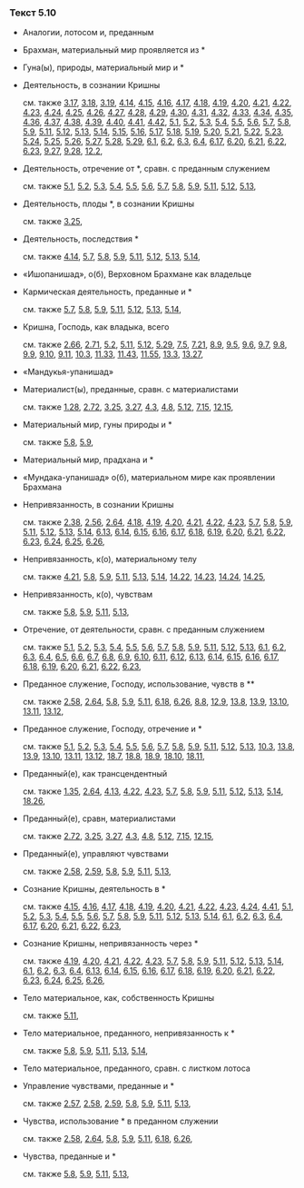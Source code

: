 ### Текст 5.10
	
- Аналогии, лотосом и, преданным

	
- Брахман, материальный мир проявляется из \*

	
- Гуна(ы), природы, материальный мир и \*

	
- Деятельность, в сознании Кришны

	см. также  [3.17](../03/0317.md),  [3.18](../03/0318.md),  [3.19](../03/0319.md),  [4.14](../04/0414.md),  [4.15](../04/0415.md),  [4.16](../04/0416.md),  [4.17](../04/0417.md),  [4.18](../04/0418.md),  [4.19](../04/0419.md),  [4.20](../04/0420.md),  [4.21](../04/0421.md),  [4.22](../04/0422.md),  [4.23](../04/0423.md),  [4.24](../04/0424.md),  [4.25](../04/0425.md),  [4.26](../04/0426.md),  [4.27](../04/0427.md),  [4.28](../04/0428.md),  [4.29](../04/0429.md),  [4.30](../04/0430.md),  [4.31](../04/0431.md),  [4.32](../04/0432.md),  [4.33](../04/0433.md),  [4.34](../04/0434.md),  [4.35](../04/0435.md),  [4.36](../04/0436.md),  [4.37](../04/0437.md),  [4.38](../04/0438.md),  [4.39](../04/0439.md),  [4.40](../04/0440.md),  [4.41](../04/0441.md),  [4.42](../04/0442.md),  [5.1](../05/0501.md),  [5.2](../05/0502.md),  [5.3](../05/0503.md),  [5.4](../05/0504.md),  [5.5](../05/0505.md),  [5.6](../05/0506.md),  [5.7](../05/0507.md),  [5.8](../05/0508.md),  [5.9](../05/0509.md),  [5.11](../05/0511.md),  [5.12](../05/0512.md),  [5.13](../05/0513.md),  [5.14](../05/0514.md),  [5.15](../05/0515.md),  [5.16](../05/0516.md),  [5.17](../05/0517.md),  [5.18](../05/0518.md),  [5.19](../05/0519.md),  [5.20](../05/0520.md),  [5.21](../05/0521.md),  [5.22](../05/0522.md),  [5.23](../05/0523.md),  [5.24](../05/0524.md),  [5.25](../05/0525.md),  [5.26](../05/0526.md),  [5.27](../05/0527.md),  [5.28](../05/0528.md),  [5.29](../05/0529.md),  [6.1](../06/0601.md),  [6.2](../06/0602.md),  [6.3](../06/0603.md),  [6.4](../06/0604.md),  [6.17](../06/0617.md),  [6.20](../06/0620.md),  [6.21](../06/0621.md),  [6.22](../06/0622.md),  [6.23](../06/0623.md),  [9.27](../09/0927.md),  [9.28](../09/0928.md),  [12.2](../12/1202.md), 
	
- Деятельность, отречение от \*, сравн. с преданным служением

	см. также  [5.1](../05/0501.md),  [5.2](../05/0502.md),  [5.3](../05/0503.md),  [5.4](../05/0504.md),  [5.5](../05/0505.md),  [5.6](../05/0506.md),  [5.7](../05/0507.md),  [5.8](../05/0508.md),  [5.9](../05/0509.md),  [5.11](../05/0511.md),  [5.12](../05/0512.md),  [5.13](../05/0513.md), 
	
- Деятельность, плоды \*, в сознании Кришны

	см. также  [3.25](../03/0325.md), 
	
- Деятельность, последствия \*

	см. также  [4.14](../04/0414.md),  [5.7](../05/0507.md),  [5.8](../05/0508.md),  [5.9](../05/0509.md),  [5.11](../05/0511.md),  [5.12](../05/0512.md),  [5.13](../05/0513.md),  [5.14](../05/0514.md), 
	
- «Ишопанишад», о(б), Верховном Брахмане как владельце

	
- Кармическая деятельность, преданные и \*

	см. также  [5.7](../05/0507.md),  [5.8](../05/0508.md),  [5.9](../05/0509.md),  [5.11](../05/0511.md),  [5.12](../05/0512.md),  [5.13](../05/0513.md),  [5.14](../05/0514.md), 
	
- Кришна, Господь, как владыка, всего

	см. также  [2.66](../02/0266.md),  [2.71](../02/0271.md),  [5.2](../05/0502.md),  [5.11](../05/0511.md),  [5.12](../05/0512.md),  [5.29](../05/0529.md),  [7.5](../07/0705.md),  [7.21](../07/0721.md),  [8.9](../08/0809.md),  [9.5](../09/0905.md),  [9.6](../09/0906.md),  [9.7](../09/0907.md),  [9.8](../09/0908.md),  [9.9](../09/0909.md),  [9.10](../09/0910.md),  [9.11](../09/0911.md),  [10.3](../10/1003.md),  [11.33](../11/1133.md),  [11.43](../11/1143.md),  [11.55](../11/1155.md),  [13.3](../13/1303.md),  [13.27](../13/1327.md), 
	
- «Мандукья-упанишад»

	
- Материалист(ы), преданные, сравн. с материалистами

	см. также  [1.28](../01/0128.md),  [2.72](../02/0272.md),  [3.25](../03/0325.md),  [3.27](../03/0327.md),  [4.3](../04/0403.md),  [4.8](../04/0408.md),  [5.12](../05/0512.md),  [7.15](../07/0715.md),  [12.15](../12/1215.md), 
	
- Материальный мир, гуны природы и \*

	см. также  [5.8](../05/0508.md),  [5.9](../05/0509.md), 
	
- Материальный мир, прадхана и \*

	
- «Мундака-упанишад» о(б), материальном мире как проявлении Брахмана

	
- Непривязанность, в сознании Кришны

	см. также  [2.38](../02/0238.md),  [2.56](../02/0256.md),  [2.64](../02/0264.md),  [4.18](../04/0418.md),  [4.19](../04/0419.md),  [4.20](../04/0420.md),  [4.21](../04/0421.md),  [4.22](../04/0422.md),  [4.23](../04/0423.md),  [5.7](../05/0507.md),  [5.8](../05/0508.md),  [5.9](../05/0509.md),  [5.11](../05/0511.md),  [5.12](../05/0512.md),  [5.13](../05/0513.md),  [5.14](../05/0514.md),  [6.13](../06/0613.md),  [6.14](../06/0614.md),  [6.15](../06/0615.md),  [6.16](../06/0616.md),  [6.17](../06/0617.md),  [6.18](../06/0618.md),  [6.19](../06/0619.md),  [6.20](../06/0620.md),  [6.21](../06/0621.md),  [6.22](../06/0622.md),  [6.23](../06/0623.md),  [6.24](../06/0624.md),  [6.25](../06/0625.md),  [6.26](../06/0626.md), 
	
- Непривязанность, к(о), материальному телу

	см. также  [4.21](../04/0421.md),  [5.8](../05/0508.md),  [5.9](../05/0509.md),  [5.11](../05/0511.md),  [5.13](../05/0513.md),  [5.14](../05/0514.md),  [14.22](../14/1422.md),  [14.23](../14/1423.md),  [14.24](../14/1424.md),  [14.25](../14/1425.md), 
	
- Непривязанность, к(о), чувствам

	см. также  [5.8](../05/0508.md),  [5.9](../05/0509.md),  [5.11](../05/0511.md),  [5.13](../05/0513.md), 
	
- Отречение, от деятельности, сравн. с преданным служением

	см. также  [5.1](../05/0501.md),  [5.2](../05/0502.md),  [5.3](../05/0503.md),  [5.4](../05/0504.md),  [5.5](../05/0505.md),  [5.6](../05/0506.md),  [5.7](../05/0507.md),  [5.8](../05/0508.md),  [5.9](../05/0509.md),  [5.11](../05/0511.md),  [5.12](../05/0512.md),  [5.13](../05/0513.md),  [6.1](../06/0601.md),  [6.2](../06/0602.md),  [6.3](../06/0603.md),  [6.4](../06/0604.md),  [6.5](../06/0605.md),  [6.6](../06/0606.md),  [6.7](../06/0607.md),  [6.8](../06/0608.md),  [6.9](../06/0609.md),  [6.10](../06/0610.md),  [6.11](../06/0611.md),  [6.12](../06/0612.md),  [6.13](../06/0613.md),  [6.14](../06/0614.md),  [6.15](../06/0615.md),  [6.16](../06/0616.md),  [6.17](../06/0617.md),  [6.18](../06/0618.md),  [6.19](../06/0619.md),  [6.20](../06/0620.md),  [6.21](../06/0621.md),  [6.22](../06/0622.md),  [6.23](../06/0623.md), 
	
- Преданное служение, Господу, использование, чувств в \*\*

	см. также  [2.58](../02/0258.md),  [2.64](../02/0264.md),  [5.8](../05/0508.md),  [5.9](../05/0509.md),  [5.11](../05/0511.md),  [6.18](../06/0618.md),  [6.26](../06/0626.md),  [8.8](../08/0808.md),  [12.9](../12/1209.md),  [13.8](../13/1308.md),  [13.9](../13/1309.md),  [13.10](../13/1310.md),  [13.11](../13/1311.md),  [13.12](../13/1312.md), 
	
- Преданное служение, Господу, отречение и \*

	см. также  [5.1](../05/0501.md),  [5.2](../05/0502.md),  [5.3](../05/0503.md),  [5.4](../05/0504.md),  [5.5](../05/0505.md),  [5.6](../05/0506.md),  [5.7](../05/0507.md),  [5.8](../05/0508.md),  [5.9](../05/0509.md),  [5.11](../05/0511.md),  [5.12](../05/0512.md),  [5.13](../05/0513.md),  [10.3](../10/1003.md),  [13.8](../13/1308.md),  [13.9](../13/1309.md),  [13.10](../13/1310.md),  [13.11](../13/1311.md),  [13.12](../13/1312.md),  [18.7](../18/1807.md),  [18.8](../18/1808.md),  [18.9](../18/1809.md),  [18.10](../18/1810.md),  [18.11](../18/1811.md), 
	
- Преданный(е), как трансцендентный

	см. также  [1.35](../01/0135.md),  [2.64](../02/0264.md),  [4.13](../04/0413.md),  [4.22](../04/0422.md),  [4.23](../04/0423.md),  [5.7](../05/0507.md),  [5.8](../05/0508.md),  [5.9](../05/0509.md),  [5.11](../05/0511.md),  [5.12](../05/0512.md),  [5.13](../05/0513.md),  [5.14](../05/0514.md),  [18.26](../18/1826.md), 
	
- Преданный(е), сравн, материалистами

	см. также  [2.72](../02/0272.md),  [3.25](../03/0325.md),  [3.27](../03/0327.md),  [4.3](../04/0403.md),  [4.8](../04/0408.md),  [5.12](../05/0512.md),  [7.15](../07/0715.md),  [12.15](../12/1215.md), 
	
- Преданный(е), управляют чувствами

	см. также  [2.58](../02/0258.md),  [2.59](../02/0259.md),  [5.8](../05/0508.md),  [5.9](../05/0509.md),  [5.11](../05/0511.md),  [5.13](../05/0513.md), 
	
- Сознание Кришны, деятельность в \*

	см. также  [4.15](../04/0415.md),  [4.16](../04/0416.md),  [4.17](../04/0417.md),  [4.18](../04/0418.md),  [4.19](../04/0419.md),  [4.20](../04/0420.md),  [4.21](../04/0421.md),  [4.22](../04/0422.md),  [4.23](../04/0423.md),  [4.24](../04/0424.md),  [4.41](../04/0441.md),  [5.1](../05/0501.md),  [5.2](../05/0502.md),  [5.3](../05/0503.md),  [5.4](../05/0504.md),  [5.5](../05/0505.md),  [5.6](../05/0506.md),  [5.7](../05/0507.md),  [5.8](../05/0508.md),  [5.9](../05/0509.md),  [5.11](../05/0511.md),  [5.12](../05/0512.md),  [5.13](../05/0513.md),  [5.14](../05/0514.md),  [6.1](../06/0601.md),  [6.2](../06/0602.md),  [6.3](../06/0603.md),  [6.4](../06/0604.md),  [6.17](../06/0617.md),  [6.20](../06/0620.md),  [6.21](../06/0621.md),  [6.22](../06/0622.md),  [6.23](../06/0623.md), 
	
- Сознание Кришны, непривязанность через \*

	см. также  [4.19](../04/0419.md),  [4.20](../04/0420.md),  [4.21](../04/0421.md),  [4.22](../04/0422.md),  [4.23](../04/0423.md),  [5.7](../05/0507.md),  [5.8](../05/0508.md),  [5.9](../05/0509.md),  [5.11](../05/0511.md),  [5.12](../05/0512.md),  [5.13](../05/0513.md),  [5.14](../05/0514.md),  [6.1](../06/0601.md),  [6.2](../06/0602.md),  [6.3](../06/0603.md),  [6.4](../06/0604.md),  [6.13](../06/0613.md),  [6.14](../06/0614.md),  [6.15](../06/0615.md),  [6.16](../06/0616.md),  [6.17](../06/0617.md),  [6.18](../06/0618.md),  [6.19](../06/0619.md),  [6.20](../06/0620.md),  [6.21](../06/0621.md),  [6.22](../06/0622.md),  [6.23](../06/0623.md),  [6.24](../06/0624.md),  [6.25](../06/0625.md),  [6.26](../06/0626.md), 
	
- Тело материальное, как, собственность Кришны

	см. также  [5.11](../05/0511.md), 
	
- Тело материальное, преданного, непривязанность к \*

	см. также  [5.8](../05/0508.md),  [5.9](../05/0509.md),  [5.11](../05/0511.md),  [5.13](../05/0513.md),  [5.14](../05/0514.md), 
	
- Тело материальное, преданного, сравн. с листком лотоса

	
- Управление чувствами, преданные и \*

	см. также  [2.57](../02/0257.md),  [2.58](../02/0258.md),  [2.59](../02/0259.md),  [5.8](../05/0508.md),  [5.9](../05/0509.md),  [5.11](../05/0511.md),  [5.13](../05/0513.md), 
	
- Чувства, использование \* в преданном служении

	см. также  [2.58](../02/0258.md),  [2.64](../02/0264.md),  [5.8](../05/0508.md),  [5.9](../05/0509.md),  [5.11](../05/0511.md),  [6.18](../06/0618.md),  [6.26](../06/0626.md), 
	
- Чувства, преданные и \*

	см. также  [5.8](../05/0508.md),  [5.9](../05/0509.md),  [5.11](../05/0511.md),  [5.13](../05/0513.md), 
